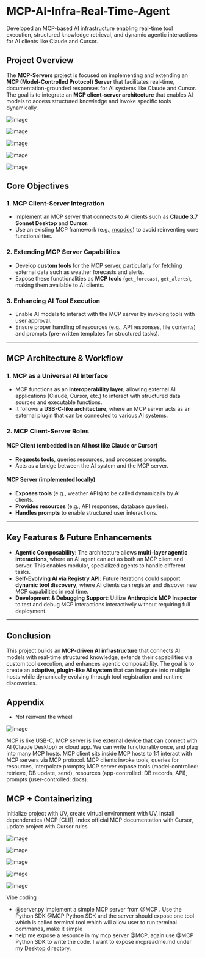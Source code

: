 
# **MCP-AI-Infra-Real-Time-Agent**  

Developed an MCP-based AI infrastructure enabling real-time tool execution, structured knowledge retrieval, and dynamic agentic interactions for AI clients like Claude and Cursor.

## **Project Overview**  
The **MCP-Servers** project is focused on implementing and extending an **MCP (Model-Controlled Protocol) Server** that facilitates real-time, documentation-grounded responses for AI systems like Claude and Cursor. The goal is to integrate an **MCP client-server architecture** that enables AI models to access structured knowledge and invoke specific tools dynamically.  

![image](https://github.com/user-attachments/assets/39d70aa7-8f7c-4481-ad89-2a29aff4d24f)

![image](https://github.com/user-attachments/assets/702eae1a-5cba-44e4-88f2-63f6cb843dd5)

![image](https://github.com/user-attachments/assets/904178db-da60-4b90-9fd3-a1eab81e0e37)

![image](https://github.com/user-attachments/assets/3859c09d-1bc5-4412-a3ef-316d5599cbdc)

![image](https://github.com/user-attachments/assets/c89fc674-1824-4ad4-b7c4-d08857fe5b85)

## **Core Objectives**  
### **1. MCP Client-Server Integration**  
- Implement an MCP server that connects to AI clients such as **Claude 3.7 Sonnet Desktop** and **Cursor**.  
- Use an existing MCP framework (e.g., [mcpdoc](https://github.com/langchain-ai/mcpdoc)) to avoid reinventing core functionalities.  

### **2. Extending MCP Server Capabilities**  
- Develop **custom tools** for the MCP server, particularly for fetching external data such as weather forecasts and alerts.  
- Expose these functionalities as **MCP tools** (`get_forecast`, `get_alerts`), making them available to AI clients.  

### **3. Enhancing AI Tool Execution**  
- Enable AI models to interact with the MCP server by invoking tools with user approval.  
- Ensure proper handling of resources (e.g., API responses, file contents) and prompts (pre-written templates for structured tasks).  

---

## **MCP Architecture & Workflow**  

### **1. MCP as a Universal AI Interface**  
- MCP functions as an **interoperability layer**, allowing external AI applications (Claude, Cursor, etc.) to interact with structured data sources and executable functions.  
- It follows a **USB-C-like architecture**, where an MCP server acts as an external plugin that can be connected to various AI systems.  

### **2. MCP Client-Server Roles**  
#### **MCP Client** (embedded in an AI host like Claude or Cursor)  
- **Requests tools**, queries resources, and processes prompts.  
- Acts as a bridge between the AI system and the MCP server.  

#### **MCP Server** (implemented locally)  
- **Exposes tools** (e.g., weather APIs) to be called dynamically by AI clients.  
- **Provides resources** (e.g., API responses, database queries).  
- **Handles prompts** to enable structured user interactions.  

---

## **Key Features & Future Enhancements**  

- **Agentic Composability**: The architecture allows **multi-layer agentic interactions**, where an AI agent can act as both an MCP client and server. This enables modular, specialized agents to handle different tasks.  
- **Self-Evolving AI via Registry API**: Future iterations could support **dynamic tool discovery**, where AI clients can register and discover new MCP capabilities in real time.  
- **Development & Debugging Support**: Utilize **Anthropic’s MCP Inspector** to test and debug MCP interactions interactively without requiring full deployment.  

---

## **Conclusion**  

This project builds an **MCP-driven AI infrastructure** that connects AI models with real-time structured knowledge, extends their capabilities via custom tool execution, and enhances agentic composability. The goal is to create an **adaptive, plugin-like AI system** that can integrate into multiple hosts while dynamically evolving through tool registration and runtime discoveries.  




## Appendix

- Not reinvent the wheel

![image](https://github.com/user-attachments/assets/e87c6ddc-1439-46cc-9df4-25d1cdd6cfea)

MCP is like USB-C, MCP server is like external device that can connect with AI (Claude Desktop) or cloud app. We can write functionality once, and plug into many MCP hosts. MCP client sits inside MCP hosts to 1:1 interact with MCP servers via MCP protocol. MCP clients invoke tools, queries for resources, interpolate prompts; MCP server expose tools (model-controlled: retrieve, DB update, send), resources (app-controlled: DB records, API), prompts (user-controlled: docs).

## MCP + Containerizing


Initialize project with UV, create virtual environment with UV, install dependencies (MCP [CLI]), index official MCP documentation with Cursor, update project with Cursor rules

![image](https://github.com/user-attachments/assets/a3e82563-a28f-4276-85c4-0ef77c415f6e)

![image](https://github.com/user-attachments/assets/33df5715-eb57-42ca-847a-e9e21979dd37)

![image](https://github.com/user-attachments/assets/9d567fdc-2a65-4cae-aef3-4e4562919abb)

![image](https://github.com/user-attachments/assets/668b67bc-1c03-4f96-b916-50ba4d39d6c3)

![image](https://github.com/user-attachments/assets/a4276001-60ea-4f66-bf6c-ee86b878af89)


Vibe coding
- @server.py implement a simple MCP server from @MCP . Use the Python SDK @MCP Python SDK and the server should expose one tool which is called terminal tool which will allow user to run terminal commands, make it simple
- help me expose a resource in my mcp server @MCP, again use @MCP Python SDK to write the code. I want to expose mcpreadme.md under my Desktop directory.












